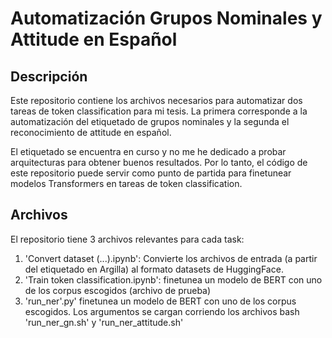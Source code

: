 # Automatización Grupos Nominales y Attitude en Español

## Descripción

Este repositorio contiene los archivos necesarios para automatizar dos tareas de token classification para mi tesis. La primera corresponde a la automatización del etiquetado de grupos nominales y la segunda el reconocimiento de attitude en español.

El etiquetado se encuentra en curso y no me he dedicado a probar arquitecturas para obtener buenos resultados. Por lo tanto, el código de este repositorio puede servir como punto de partida para finetunear modelos Transformers en tareas de token classification. 

## Archivos

El repositorio tiene 3 archivos relevantes para cada task:
1. 'Convert dataset (...).ipynb': Convierte los archivos de entrada (a partir del etiquetado en Argilla) al formato datasets de HuggingFace.
2. 'Train token classification.ipynb': finetunea un modelo de BERT con uno de los corpus escogidos (archivo de prueba)
3. 'run_ner'.py' finetunea un modelo de BERT con uno de los corpus escogidos. Los argumentos se cargan corriendo los archivos bash 'run_ner_gn.sh' y 'run_ner_attitude.sh' 